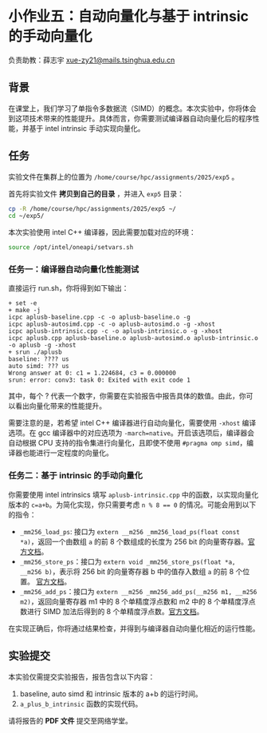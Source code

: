 # 小作业五：自动向量化与基于 intrinsic 的手动向量化

负责助教：薛志宇 xue-zy21@mails.tsinghua.edu.cn

## 背景

在课堂上，我们学习了单指令多数据流（SIMD）的概念。本次实验中，你将体会到这项技术带来的性能提升。具体而言，你需要测试编译器自动向量化后的程序性能，并基于 intel intrinsic 手动实现向量化。

## 任务

实验文件在集群上的位置为 `/home/course/hpc/assignments/2025/exp5` 。

首先将实验文件 **拷贝到自己的目录** ，并进入 `exp5` 目录：

```bash
cp -R /home/course/hpc/assignments/2025/exp5 ~/
cd ~/exp5/
```

本次实验使用 intel C++ 编译器，因此需要加载对应的环境：

```bash
source /opt/intel/oneapi/setvars.sh
```

### 任务一：编译器自动向量化性能测试

直接运行 run.sh，你将得到如下输出：

```text
+ set -e
+ make -j
icpc aplusb-baseline.cpp -c -o aplusb-baseline.o -g
icpc aplusb-autosimd.cpp -c -o aplusb-autosimd.o -g -xhost
icpc aplusb-intrinsic.cpp -c -o aplusb-intrinsic.o -g -xhost
icpc aplusb.cpp aplusb-baseline.o aplusb-autosimd.o aplusb-intrinsic.o -o aplusb -g -xhost
+ srun ./aplusb
baseline: ???? us
auto simd: ??? us
Wrong answer at 0: c1 = 1.224684, c3 = 0.000000
srun: error: conv3: task 0: Exited with exit code 1
```

其中，每个 ? 代表一个数字，你需要在实验报告中报告具体的数值。由此，你可以看出向量化带来的性能提升。

需要注意的是，若希望 intel C++ 编译器进行自动向量化，需要使用 `-xhost` 编译选项。在 gcc 编译器中的对应选项为 `-march=native`。开启该选项后，编译器会自动根据 CPU 支持的指令集进行向量化，且即使不使用 `#pragma omp simd`，编译器也能进行一定程度的向量化。

### 任务二：基于 intrinsic 的手动向量化

你需要使用 intel intrinsics 填写 `aplusb-intrinsic.cpp` 中的函数，以实现向量化版本的 `c=a+b`。为简化实现，你只需要考虑 `n % 8 == 0` 的情况。可能会用到以下的指令：

* `_mm256_load_ps`: 接口为 `extern __m256 _mm256_load_ps(float const *a)`，返回一个由数组 `a` 的前 8 个数组成的长度为 256 bit 的向量寄存器。[官方文档](https://www.intel.com/content/www/us/en/develop/documentation/cpp-compiler-developer-guide-and-reference/top/compiler-reference/intrinsics/intrinsics-for-intel-advanced-vector-extensions/intrinsics-for-load-and-store-operations-1/mm256-load-ps.html?wapkw=_mm256_load_ps)。
* `_mm256_store_ps`：接口为 `extern void _mm256_store_ps(float *a, __m256 b)`，表示将 256 bit 的向量寄存器 b 中的值存入数组 `a` 的前 8 个位置。 [官方文档](https://www.intel.com/content/www/us/en/develop/documentation/cpp-compiler-developer-guide-and-reference/top/compiler-reference/intrinsics/intrinsics-for-intel-advanced-vector-extensions/intrinsics-for-load-and-store-operations-1/mm256-store-ps.html)。
* `_mm256_add_ps`：接口为 `extern __m256 _mm256_add_ps(__m256 m1, __m256 m2)`，返回向量寄存器 m1 中的 8 个单精度浮点数和 m2 中的 8 个单精度浮点数进行 SIMD 加法后得到的 8 个单精度浮点数。[官方文档](https://www.intel.com/content/www/us/en/develop/documentation/cpp-compiler-developer-guide-and-reference/top/compiler-reference/intrinsics/intrinsics-for-intel-advanced-vector-extensions/intrinsics-for-arithmetic-operations-3/mm256-add-ps.html)。

在实现正确后，你将通过结果检查，并得到与编译器自动向量化相近的运行性能。 


## 实验提交

本实验仅需提交实验报告，报告包含以下内容：

1. baseline, auto simd 和 intrinsic 版本的 a+b 的运行时间。
2. `a_plus_b_intrinsic` 函数的实现代码。

请将报告的 **PDF 文件** 提交至网络学堂。
